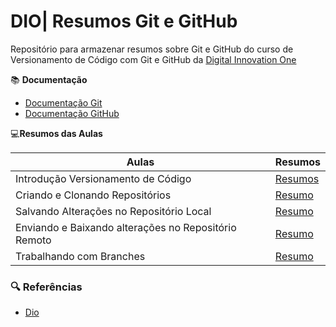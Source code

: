 
# DIO| Resumos Git e GitHub
Repositório para armazenar resumos sobre Git e GitHub do curso de Versionamento de Código com Git e GitHub da [Digital Innovation One](https://web.dio.me/course/versionamento-de-codigo-com-git-e-github/learning/f3cbaa66-efbd-4c25-842e-2069c188c066?back=/track/santander-2024-preparatorio-certificacao-aws&tab=undefined&moduleId=undefined)

📚 **Documentação**
- [Documentação Git](https://git-scm.com/docs)
- [Documentação GitHub](https://docs.github.com/pt/get-started)

💻**Resumos das Aulas**

|Aulas | Resumos|
|-------|-------|
|Introdução Versionamento de Código | [Resumos](https://web.dio.me/course/versionamento-de-codigo-com-git-e-github/learning/68183181-bc0a-4b66-a877-42dd42b5bc9c?back=/track/santander-2024-preparatorio-certificacao-aws&tab=undefined&moduleId=undefined)
|Criando e Clonando Repositórios |[Resumo](https://web.dio.me/course/versionamento-de-codigo-com-git-e-github/learning/a377a00b-461c-4ab0-8258-3addd2fef14c?back=/track/santander-2024-preparatorio-certificacao-aws&tab=undefined&moduleId=undefined)
Salvando Alterações no Repositório Local |[Resumo](https://web.dio.me/course/versionamento-de-codigo-com-git-e-github/learning/599dd3dd-d189-474f-a55c-22f37b4472da?back=/track/santander-2024-preparatorio-certificacao-aws&tab=undefined&moduleId=undefined)
|Enviando e Baixando alterações no Repositório Remoto | [Resumo](https://web.dio.me/course/versionamento-de-codigo-com-git-e-github/learning/dd17c56e-2327-493c-942a-358a49a26549?back=/track/santander-2024-preparatorio-certificacao-aws&tab=undefined&moduleId=undefined)
| Trabalhando com Branches | [Resumo](https://web.dio.me/course/versionamento-de-codigo-com-git-e-github/learning/2c7fd2b1-e7c4-4947-9b07-ffcbfb4bd689?back=/track/santander-2024-preparatorio-certificacao-aws&tab=undefined&moduleId=undefined)

### 🔍 Referências
- [Dio](https://web.dio.me/course/versionamento-de-codigo-com-git-e-github/learning/f3cbaa66-efbd-4c25-842e-2069c188c066?back=/track/santander-2024-preparatorio-certificacao-aws&tab=undefined&moduleId=undefined)